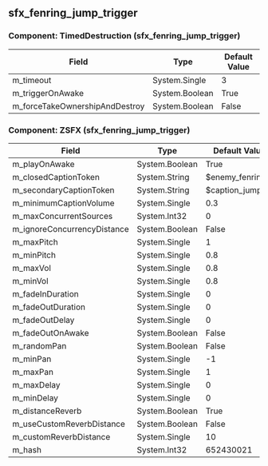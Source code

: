 ## sfx_fenring_jump_trigger

### Component: TimedDestruction (sfx_fenring_jump_trigger)

|Field|Type|Default Value|
|-----|----|-------------|
|m_timeout|System.Single|3|
|m_triggerOnAwake|System.Boolean|True|
|m_forceTakeOwnershipAndDestroy|System.Boolean|False|

### Component: ZSFX (sfx_fenring_jump_trigger)

|Field|Type|Default Value|
|-----|----|-------------|
|m_playOnAwake|System.Boolean|True|
|m_closedCaptionToken|System.String|$enemy_fenring|
|m_secondaryCaptionToken|System.String|$caption_jumping|
|m_minimumCaptionVolume|System.Single|0.3|
|m_maxConcurrentSources|System.Int32|0|
|m_ignoreConcurrencyDistance|System.Boolean|False|
|m_maxPitch|System.Single|1|
|m_minPitch|System.Single|0.8|
|m_maxVol|System.Single|0.8|
|m_minVol|System.Single|0.8|
|m_fadeInDuration|System.Single|0|
|m_fadeOutDuration|System.Single|0|
|m_fadeOutDelay|System.Single|0|
|m_fadeOutOnAwake|System.Boolean|False|
|m_randomPan|System.Boolean|False|
|m_minPan|System.Single|-1|
|m_maxPan|System.Single|1|
|m_maxDelay|System.Single|0|
|m_minDelay|System.Single|0|
|m_distanceReverb|System.Boolean|True|
|m_useCustomReverbDistance|System.Boolean|False|
|m_customReverbDistance|System.Single|10|
|m_hash|System.Int32|652430021|

